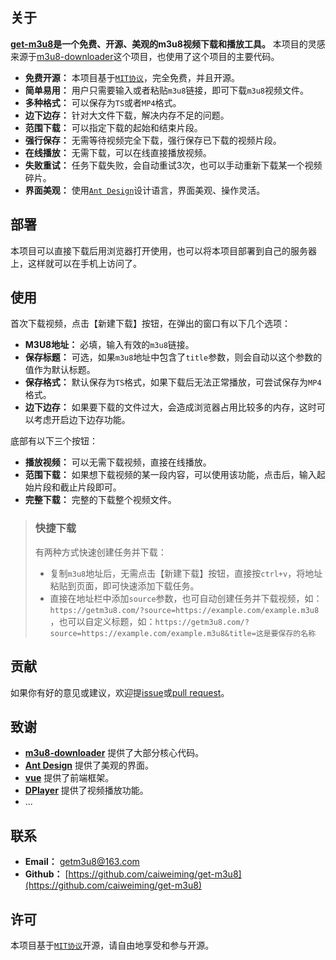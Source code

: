 ## 关于
**[get-m3u8](https://getm3u8.com/)是一个免费、开源、美观的m3u8视频下载和播放工具。** 本项目的灵感来源于[m3u8-downloader](https://github.com/Momo707577045/m3u8-downloader)这个项目，也使用了这个项目的主要代码。

* **免费开源：**  本项目基于[`MIT协议`](https://github.com/caiweiming/get-m3u8?tab=MIT-1-ov-file#readme)，完全免费，并且开源。
* **简单易用：**  用户只需要输入或者粘贴`m3u8`链接，即可下载`m3u8`视频文件。
* **多种格式：**  可以保存为`TS`或者`MP4`格式。
* **边下边存：**  针对大文件下载，解决内存不足的问题。
* **范围下载：**  可以指定下载的起始和结束片段。
* **强行保存：**  无需等待视频完全下载，强行保存已下载的视频片段。
* **在线播放：**  无需下载，可以在线直接播放视频。
* **失败重试：**  任务下载失败，会自动重试3次，也可以手动重新下载某一个视频碎片。
* **界面美观：**  使用[`Ant Design`](https://github.com/ant-design/ant-design)设计语言，界面美观、操作灵活。

## 部署

本项目可以直接下载后用浏览器打开使用，也可以将本项目部署到自己的服务器上，这样就可以在手机上访问了。

## 使用
首次下载视频，点击【新建下载】按钮，在弹出的窗口有以下几个选项：

* **M3U8地址：** 必填，输入有效的`m3u8`链接。
* **保存标题：** 可选，如果`m3u8`地址中包含了`title`参数，则会自动以这个参数的值作为默认标题。
* **保存格式：** 默认保存为`TS`格式，如果下载后无法正常播放，可尝试保存为`MP4`格式。
* **边下边存：** 如果要下载的文件过大，会造成浏览器占用比较多的内存，这时可以考虑开启边下边存功能。

底部有以下三个按钮：

* **播放视频：** 可以无需下载视频，直接在线播放。
* **范围下载：** 如果想下载视频的某一段内容，可以使用该功能，点击后，输入起始片段和截止片段即可。
* **完整下载：** 完整的下载整个视频文件。

> ### 快捷下载
> 有两种方式快速创建任务并下载：
> * 复制`m3u8`地址后，无需点击【新建下载】按钮，直接按`ctrl+v`，将地址粘贴到页面，即可快速添加下载任务。
> * 直接在地址栏中添加`source`参数，也可自动创建任务并下载视频，如：`https://getm3u8.com/?source=https://example.com/example.m3u8` ，也可以自定义标题，如：`https://getm3u8.com/?source=https://example.com/example.m3u8&title=这是要保存的名称`

## 贡献

如果你有好的意见或建议，欢迎提[issue](https://github.com/caiweiming/get-m3u8)或[pull request](https://github.com/caiweiming/get-m3u8/pulls)。

##  致谢

* **[m3u8-downloader](https://github.com/Momo707577045/m3u8-downloader)** 提供了大部分核心代码。
* **[Ant Design](https://github.com/ant-design/ant-design)** 提供了美观的界面。
* **[vue](https://cn.vuejs.org/)** 提供了前端框架。
* **[DPlayer](https://github.com/DIYgod/DPlayer)** 提供了视频播放功能。
* ...

## 联系

* **Email：** getm3u8@163.com
* **Github：** [https://github.com/caiweiming/get-m3u8](https://github.com/caiweiming/get-m3u8)

## 许可

本项目基于[`MIT协议`](https://github.com/caiweiming/get-m3u8?tab=MIT-1-ov-file#readme)开源，请自由地享受和参与开源。
